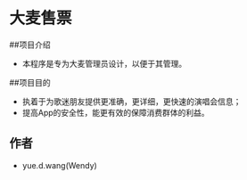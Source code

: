 # 大麦售票

##项目介绍
- 本程序是专为大麦管理员设计，以便于其管理。

##项目目的
- 执着于为歌迷朋友提供更准确，更详细，更快速的演唱会信息；
- 提高App的安全性，能更有效的保障消费群体的利益。

## 作者
- yue.d.wang(Wendy)
